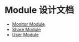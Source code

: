 # Module 设计文档

- [Monitor Module](./module/monitor.md)
- [Share Module](./module/share.md)
- [User Module](./module/user.md)
